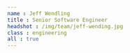 ```yaml
---
name : Jeff Wendling
title : Senior Software Engineer
headshot : /img/team/jeff-wending.jpg
class : engineering
all : true
---
```

